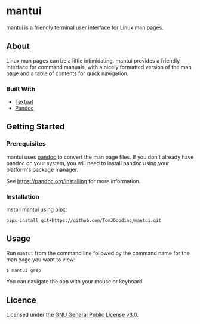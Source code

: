 # mantui

mantui is a friendly terminal user interface for Linux man pages.

## About

Linux man pages can be a little intimidating.
mantui provides a friendly interface for command manuals,
with a nicely formatted version of the man page
and a table of contents for quick navigation.

### Built With

- [Textual](https://github.com/Textualize/textual)
- [Pandoc](https://pandoc.org/)

## Getting Started

### Prerequisites

mantui uses [pandoc](https://pandoc.org/) to convert the man page files.
If you don't already have pandoc on your system, you will need to install
pandoc using your platform's package manager.

See https://pandoc.org/installing for more information.

### Installation

Install mantui using [pipx](https://pypa.github.io/pipx/):

```
pipx install git+https://github.com/TomJGooding/mantui.git
```

## Usage

Run `mantui` from the command line followed by the command name for the
man page you want to view:

```
$ mantui grep
```

You can navigate the app with your mouse or keyboard.

## Licence

Licensed under the [GNU General Public License v3.0](LICENSE).
